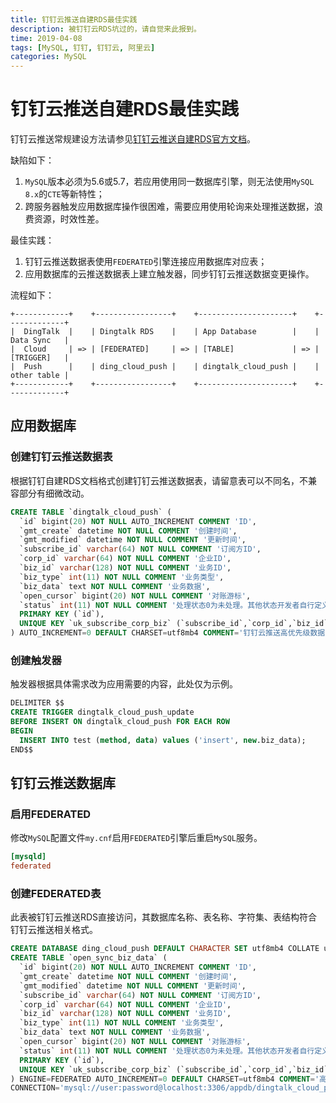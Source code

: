 ```yaml
---
title: 钉钉云推送自建RDS最佳实践
description: 被钉钉云RDS坑过的，请自觉来此报到。
time: 2019-04-08
tags: [MySQL, 钉钉, 钉钉云, 阿里云]
categories: MySQL
---
```


# 钉钉云推送自建RDS最佳实践

钉钉云推送常规建设方法请参见[钉钉云推送自建RDS官方文档][dingtalk-rds]。

缺陷如下：

1. `MySQL`版本必须为5.6或5.7，若应用使用同一数据库引擎，则无法使用`MySQL 8.x`的`CTE`等新特性；
2. 跨服务器触发应用数据库操作很困难，需要应用使用轮询来处理推送数据，浪费资源，时效性差。

最佳实践：

1. 钉钉云推送数据表使用`FEDERATED`引擎连接应用数据库对应表；
2. 应用数据库的云推送数据表上建立触发器，同步钉钉云推送数据变更操作。

流程如下：

```text
+------------+    +-----------------+    +---------------------+    +-------------+
|  DingTalk  |    | Dingtalk RDS    |    | App Database        |    | Data Sync   |
|  Cloud     | => | [FEDERATED]     | => | [TABLE]             | => | [TRIGGER]   |
|  Push      |    | ding_cloud_push |    | dingtalk_cloud_push |    | other table |
+------------+    +-----------------+    +---------------------+    +-------------+
```

## 应用数据库

### 创建钉钉云推送数据表

根据钉钉自建RDS文档格式创建钉钉云推送数据表，请留意表可以不同名，不兼容部分有细微改动。

```sql
CREATE TABLE `dingtalk_cloud_push` (
  `id` bigint(20) NOT NULL AUTO_INCREMENT COMMENT 'ID',
  `gmt_create` datetime NOT NULL COMMENT '创建时间',
  `gmt_modified` datetime NOT NULL COMMENT '更新时间',
  `subscribe_id` varchar(64) NOT NULL COMMENT '订阅方ID',
  `corp_id` varchar(64) NOT NULL COMMENT '企业ID',
  `biz_id` varchar(128) NOT NULL COMMENT '业务ID',
  `biz_type` int(11) NOT NULL COMMENT '业务类型',
  `biz_data` text NOT NULL COMMENT '业务数据',
  `open_cursor` bigint(20) NOT NULL COMMENT '对账游标',
  `status` int(11) NOT NULL COMMENT '处理状态0为未处理。其他状态开发者自行定义',
  PRIMARY KEY (`id`),
  UNIQUE KEY `uk_subscribe_corp_biz` (`subscribe_id`,`corp_id`,`biz_id`,`biz_type`)
) AUTO_INCREMENT=0 DEFAULT CHARSET=utf8mb4 COMMENT='钉钉云推送高优先级数据';
```

### 创建触发器

触发器根据具体需求改为应用需要的内容，此处仅为示例。

```sql
DELIMITER $$
CREATE TRIGGER dingtalk_cloud_push_update
BEFORE INSERT ON dingtalk_cloud_push FOR EACH ROW
BEGIN
  INSERT INTO test (method, data) values ('insert', new.biz_data);
END$$
```

## 钉钉云推送数据库

### 启用FEDERATED

修改`MySQL`配置文件`my.cnf`启用`FEDERATED`引擎后重启`MySQL`服务。

```ini
[mysqld]
federated
```

### 创建FEDERATED表

此表被钉钉云推送RDS直接访问，其数据库名称、表名称、字符集、表结构符合钉钉云推送相关格式。

```sql
CREATE DATABASE ding_cloud_push DEFAULT CHARACTER SET utf8mb4 COLLATE utf8mb4_general_ci;
CREATE TABLE `open_sync_biz_data` (
  `id` bigint(20) NOT NULL AUTO_INCREMENT COMMENT 'ID',
  `gmt_create` datetime NOT NULL COMMENT '创建时间',
  `gmt_modified` datetime NOT NULL COMMENT '更新时间',
  `subscribe_id` varchar(64) NOT NULL COMMENT '订阅方ID',
  `corp_id` varchar(64) NOT NULL COMMENT '企业ID',
  `biz_id` varchar(128) NOT NULL COMMENT '业务ID',
  `biz_type` int(11) NOT NULL COMMENT '业务类型',
  `biz_data` text NOT NULL COMMENT '业务数据',
  `open_cursor` bigint(20) NOT NULL COMMENT '对账游标',
  `status` int(11) NOT NULL COMMENT '处理状态0为未处理。其他状态开发者自行定义',
  PRIMARY KEY (`id`),
  UNIQUE KEY `uk_subscribe_corp_biz` (`subscribe_id`,`corp_id`,`biz_id`,`biz_type`)
) ENGINE=FEDERATED AUTO_INCREMENT=0 DEFAULT CHARSET=utf8mb4 COMMENT='高优先级数据'
CONNECTION='mysql://user:password@localhost:3306/appdb/dingtalk_cloud_push';
```

[dingtalk-rds]: https://open-doc.dingtalk.com/microapp/ln6dmh/ib4xrf
